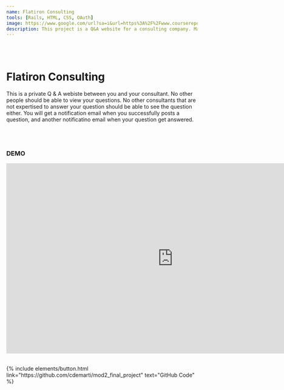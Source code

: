 ```yaml
---
name: Flatiron Consulting
tools: [Rails, HTML, CSS, OAuth]
image: https://www.google.com/url?sa=i&url=https%3A%2F%2Fwww.coursereport.com%2Fschools%2Fflatiron-school&psig=AOvVaw14F46hM4i6x_V_-KhxlThn&ust=1598510038513000&source=images&cd=vfe&ved=0CAIQjRxqFwoTCIi92ouguOsCFQAAAAAdAAAAABAD
description: This project is a Q&A website for a consulting company. Make your life easier by having easy access to your consultant. 
---
```

<br>
<br>

# Flatiron Consulting

This is a private Q & A webiste between you and your consultant. No other people should be able to view your questions. No other consultants that are not expertised to answer your question should be able to see the question either. You will get a notification email when you successfully posts a question, and another notificatino email when your question get answered. 

<br>
<br>

### DEMO
<iframe width="878" height="502" src="https://www.youtube.com/embed/sn4SqkDkPZQ" frameborder="0" allow="accelerometer; autoplay; encrypted-media; gyroscope; picture-in-picture" allowfullscreen></iframe>

<br>
<br>

<!-- ![preview](https://www.sketchappsources.com/resources/source-image/we-were-soldiers-landing-page-dbruggisser.jpg) -->

<!-- ## Search Movies

![search](https://www.sketchappsources.com/resources/source-image/microsoft-windows-10-virtual-keyboard-diogo-sousa.png) -->

<p class="text-center">
{% include elements/button.html link="https://github.com/cdemarti/mod2_final_project" text="GitHub Code" %}
</p>